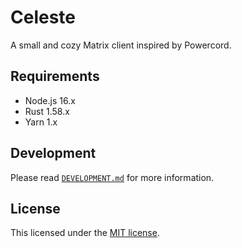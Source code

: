 # Celeste

A small and cozy Matrix client inspired by Powercord.

## Requirements

- Node.js 16.x
- Rust 1.58.x
- Yarn 1.x

## Development

Please read [`DEVELOPMENT.md`](DEVELOPMENT.md) for more information.

## License

This licensed under the [MIT license](LICENSE).
